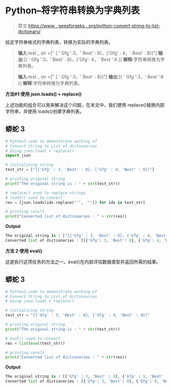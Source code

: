 # Python–将字符串转换为字典列表

> 原文:[https://www . geesforgeks . org/python-convert-string-to-list-dictionary/](https://www.geeksforgeeks.org/python-convert-string-to-list-of-dictionaries/)

给定字符串格式的字典列表，转换为实际的字典列表。

> **输入**:test _ str =[" { ' Gfg ':3，' Best' : 8}，{'Gfg' : 4，' Best' : 8}]"]
> **输出**:[{ ' Gfg ':3，' Best' : 8}，{'Gfg': 4，' Best ':8 }]
> **解释**:字符串转换为字典列表。
> 
> **输入**:test _ str =[" { ' Gfg ':3，' Best' : 8}]"]
> **输出**:[{ ' Gfg ':3，' Best ':8 }]
> **解释**:字符串转换为字典列表。

**方法#1:使用 json.loads() + replace()**

上述功能的组合可以用来解决这个问题。在本文中，我们使用 replace()替换内部字符串，并使用 loads()创建字典列表。

## 蟒蛇 3

```py
# Python3 code to demonstrate working of 
# Convert String to List of dictionaries
# Using json.loads + replace()
import json

# initializing string
test_str = ["[{'Gfg' : 3, 'Best' : 8}, {'Gfg' : 4, 'Best' : 9}]"]

# printing original string
print("The original string is : " + str(test_str))

# replace() used to replace strings 
# loads() used to convert 
res = [json.loads(idx.replace("'", '"')) for idx in test_str]

# printing result 
print("Converted list of dictionaries : " + str(res)) 
```

**Output**

```py
The original string is : ["[{'Gfg' : 3, 'Best' : 8}, {'Gfg' : 4, 'Best' : 9}]"]
Converted list of dictionaries : [[{'Gfg': 3, 'Best': 8}, {'Gfg': 4, 'Best': 9}]]

```

**方法 2:使用 eval()**

这是执行这项任务的方法之一。eval()在内部评估数据类型并返回所需的结果。

## 蟒蛇 3

```py
# Python3 code to demonstrate working of 
# Convert String to List of dictionaries
# Using json.loads + replace()

# initializing string
test_str = "[{'Gfg' : 3, 'Best' : 8}, {'Gfg' : 9, 'Best' : 9}]"

# printing original string
print("The original string is : " + str(test_str))

# eval() used to convert 
res = list(eval(test_str))

# printing result 
print("Converted list of dictionaries : " + str(res)) 
```

**Output**

```py
The original string is : [{'Gfg' : 3, 'Best' : 8}, {'Gfg' : 9, 'Best' : 9}]
Converted list of dictionaries : [{'Gfg': 3, 'Best': 8}, {'Gfg': 9, 'Best': 9}]

```